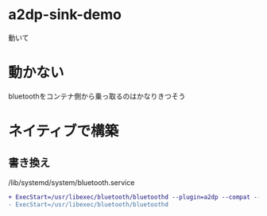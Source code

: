 # a2dp-sink-demo
動いて

# 動かない
bluetoothをコンテナ側から乗っ取るのはかなりきつそう

# ネイティブで構築
## 書き換え
/lib/systemd/system/bluetooth.service
```diff
+ ExecStart=/usr/libexec/bluetooth/bluetoothd --plugin=a2dp --compat --noplugin=sap
- ExecStart=/usr/libexec/bluetooth/bluetoothd
```


